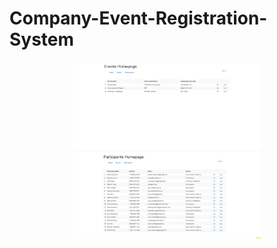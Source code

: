 # Company-Event-Registration-System
<!-- <img src="/1.png"  width="400" height=auto>
<img src="/2.png"  width="400" height=auto> -->
<p float="left" align="middle">
  <img src="/1.png" width="300" />
  <img src="/2.png" width="300" /> 
</p>
